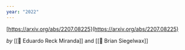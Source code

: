 ```yaml
---
year: "2022"
---
```

[https://arxiv.org/abs/2207.08225](https://arxiv.org/abs/2207.08225)

_by_ [[👤 Eduardo Reck Miranda]] and [[👤 Brian Siegelwax]]